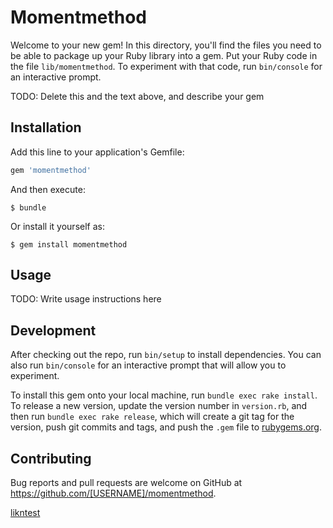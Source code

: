 # Momentmethod

Welcome to your new gem! In this directory, you'll find the files you need to be able to package up your Ruby library into a gem. Put your Ruby code in the file `lib/momentmethod`. To experiment with that code, run `bin/console` for an interactive prompt.

TODO: Delete this and the text above, and describe your gem

## Installation

Add this line to your application's Gemfile:

```ruby
gem 'momentmethod'
```

And then execute:

    $ bundle

Or install it yourself as:

    $ gem install momentmethod

## Usage

TODO: Write usage instructions here

## Development

After checking out the repo, run `bin/setup` to install dependencies. You can also run `bin/console` for an interactive prompt that will allow you to experiment.

To install this gem onto your local machine, run `bundle exec rake install`. To release a new version, update the version number in `version.rb`, and then run `bundle exec rake release`, which will create a git tag for the version, push git commits and tags, and push the `.gem` file to [rubygems.org](https://rubygems.org).

## Contributing

Bug reports and pull requests are welcome on GitHub at https://github.com/[USERNAME]/momentmethod.

[likntest](README2.md)
